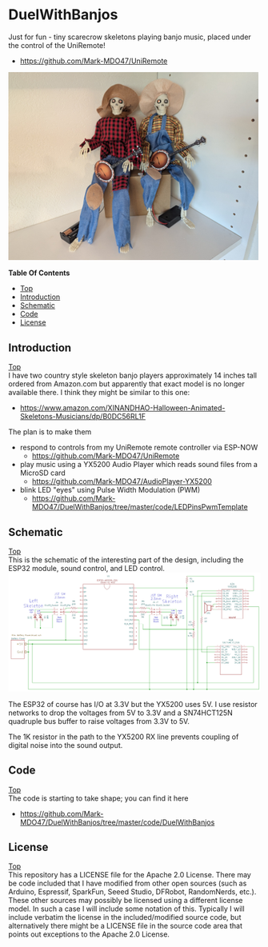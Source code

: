 # DuelWithBanjos
Just for fun - tiny scarecrow skeletons playing banjo music, placed under the control of the UniRemote!
- https://github.com/Mark-MDO47/UniRemote

<img src="https://github.com/Mark-MDO47/DuelWithBanjos/blob/master/resources/images/banjo_players_1024_768.jpg" width="500" alt="My Banjo Players">

**Table Of Contents**
* [Top](#duelwithbanjos "Top")
* [Introduction](#introduction "Introduction")
* [Schematic](#schematic "Schematic")
* [Code](#code "Code")
* [License](#license "License")

## Introduction
[Top](#duelwithbanjos "Top")<br>
I have two country style skeleton banjo players approximately 14 inches tall ordered from Amazon.com but apparently that exact model is no longer available there.
I think they might be similar to this one:
- https://www.amazon.com/XINANDHAO-Halloween-Animated-Skeletons-Musicians/dp/B0DC56RL1F

The plan is to make them
- respond to controls from my UniRemote remote controller via ESP-NOW
  - https://github.com/Mark-MDO47/UniRemote
- play music using a YX5200 Audio Player which reads sound files from a MicroSD card
  - https://github.com/Mark-MDO47/AudioPlayer-YX5200
- blink LED "eyes" using Pulse Width Modulation (PWM)
  - https://github.com/Mark-MDO47/DuelWithBanjos/tree/master/code/LEDPinsPwmTemplate

## Schematic
[Top](#duelwithbanjos "Top")<br>
This is the schematic of the interesting part of the design, including the ESP32 module, sound control, and LED control.<br>
<img src="https://github.com/Mark-MDO47/DuelWithBanjos/blob/master/resources/KiCad/Duel_schematic_01.png" width="800" alt="Schematic of ESP32 module, sound control, and LED control">

The ESP32 of course has I/O at 3.3V but the YX5200 uses 5V. I use resistor networks to drop the voltages from 5V to 3.3V and a SN74HCT125N quadruple bus buffer to raise voltages from 3.3V to 5V.

The 1K resistor in the path to the YX5200 RX line prevents coupling of digital noise into the sound output.

## Code
[Top](#duelwithbanjos "Top")<br>
The code is starting to take shape; you can find it here
- https://github.com/Mark-MDO47/DuelWithBanjos/tree/master/code/DuelWithBanjos

## License
[Top](#duelwithbanjos "Top")<br>
This repository has a LICENSE file for the Apache 2.0 License. There may be code included that I have modified from other open sources (such as Arduino, Espressif, SparkFun, Seeed Studio, DFRobot, RandomNerds, etc.). These other sources may possibly be licensed using a different license model. In such a case I will include some notation of this. Typically I will include verbatim the license in the included/modified source code, but alternatively there might be a LICENSE file in the source code area that points out exceptions to the Apache 2.0 License.
